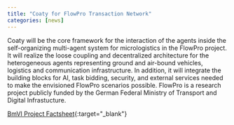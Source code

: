 ```yaml
---
title: "Coaty for FlowPro Transaction Network"
categories: [news]
---
```


Coaty will be the core framework for the interaction of the agents inside the
self-organizing multi-agent system for micrologistics in the FlowPro project. It
will realize the loose coupling and decentralized architecture for the
heterogeneous agents representing ground and air-bound vehicles, logistics and
communication infrastructure. In addition, it will integrate the building blocks
for AI, task bidding, security, and external services needed to make the
envisioned FlowPro scenarios possible. FlowPro is a research project publicly
funded by the German Federal Ministry of Transport and Digital Infrastucture.

[BmVI Project Factsheet](https://www.bmvi.de/SharedDocs/DE/Artikel/DG/mfund-projekte/flowpro.html){:target="_blank"}

